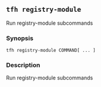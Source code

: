 ## `tfh registry-module`

Run registry-module subcommands

### Synopsis

    tfh registry-module COMMAND[ ... ]

### Description

Run registry-module subcommands

